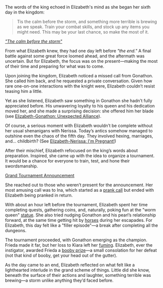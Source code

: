 <!-- title: Elizabeth Rose Bloodflame -->
<!-- status: Alive -->

The words of the king echoed in Elizabeth's mind as she began her sixth day in the kingdom:

> Tis the calm before the storm, and something more terrible is brewing as we speak. Train your combat skills, and stock up any items you might need. This may be your last chance, so make the most of it.

[_"The calm before the storm"_](#embed:https://www.youtube.com/live/5R01-igo4sM?si=4btPS_yE7In0DRPe&start=324)

From what Elizabeth knew, they had one day left before _"the end."_ A final battle against some great force loomed ahead, and the aftermath was uncertain. But for Elizabeth, the focus was on the present—making the most of their time and preparing for what was to come.

Upon joining the kingdom, Elizabeth noticed a missed call from Gonathon. She called him back, and he requested a private conversation. Given how rare one-on-one interactions with the knight were, Elizabeth couldn’t resist teasing him a little.

Yet as she listened, Elizabeth saw something in Gonathon she hadn’t fully appreciated before. His unwavering loyalty to his queen and his dedication moved her, and she made a surprising decision: she offered him her blade (see [Elizabeth-Gonathon: Unexpected Alliance](#edge:liz-gigi)).

Of course, a serious moment with Elizabeth wouldn’t be complete without her usual shenanigans with Nerissa. Today’s antics somehow managed to outshine even the chaos of the fifth day. They involved hexing, marriages, and... childbirth? (See [Elizabeth-Nerissa: I'm Pregnant!](#edge:liz-nerissa))

After their mischief, Elizabeth refocused on the king’s words about preparation. Inspired, she came up with the idea to organize a tournament. It would be a chance for everyone to train, test, and hone their swordsmanship.

[Grand Tournament Announcement](#embed:https://www.youtube.com/live/5R01-igo4sM?si=-LygLwE24UrsPdEL&start=2956)

She reached out to those who weren’t present for the announcement. Her most amusing call was to Ina, which started as a [prank call](https://www.youtube.com/live/5R01-igo4sM?feature=shared&t=4264) but ended with Elizabeth being pranked in return.

With about an hour left before the tournament, Elizabeth spent her time completing quests, gathering coins, and, naturally, poking fun at the "worm queen" [statue](https://www.youtube.com/live/5R01-igo4sM?feature=shared&t=3219). She also tried nudging Gonathon and his pearl’s relationship forward, at the same time getting hit by [horses](https://www.youtube.com/live/5R01-igo4sM?feature=shared&t=5545) during her escapades. For Elizabeth, this day felt like a "filler episode"—a break after completing all the dungeons.

The tournament proceeded, with Gonathon emerging as the champion. Frieda made it far, but her loss to Kiara left her [fuming](https://www.youtube.com/live/5R01-igo4sM?feature=shared&t=10272). Elizabeth, ever the instigator, awarded Frieda a [booby prize](https://www.youtube.com/live/5R01-igo4sM?feature=shared&t=10304)—a small consolation for her defeat (not that kind of booby, get your head out of the gutter).

As the day came to an end, Elizabeth reflected on what felt like a lighthearted interlude in the grand scheme of things. Little did she know, beneath the surface of their actions and laughter, something terrible was brewing—a storm unlike anything they’d faced before.
